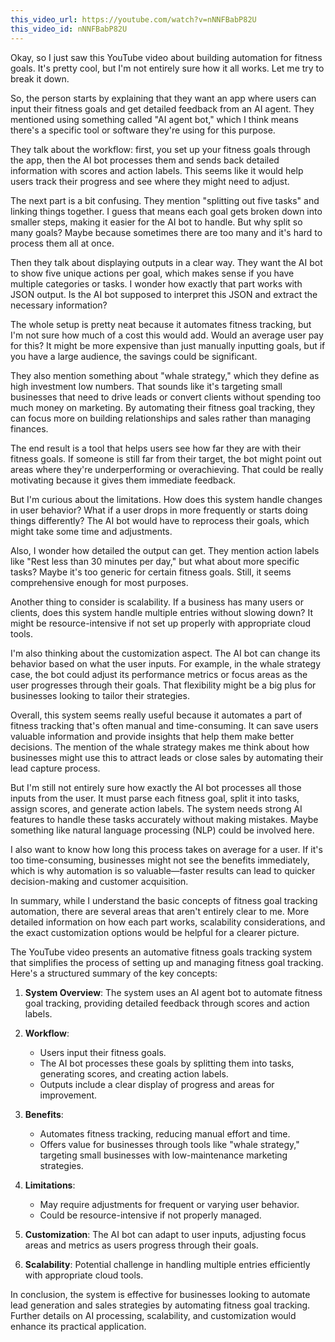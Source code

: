 ```yaml
---
this_video_url: https://youtube.com/watch?v=nNNFBabP82U
this_video_id: nNNFBabP82U
---
```

<think>
Okay, so I just saw this YouTube video about building automation for fitness goals. It's pretty cool, but I'm not entirely sure how it all works. Let me try to break it down.

So, the person starts by explaining that they want an app where users can input their fitness goals and get detailed feedback from an AI agent. They mentioned using something called "AI agent bot," which I think means there's a specific tool or software they're using for this purpose.

They talk about the workflow: first, you set up your fitness goals through the app, then the AI bot processes them and sends back detailed information with scores and action labels. This seems like it would help users track their progress and see where they might need to adjust.

The next part is a bit confusing. They mention "splitting out five tasks" and linking things together. I guess that means each goal gets broken down into smaller steps, making it easier for the AI bot to handle. But why split so many goals? Maybe because sometimes there are too many and it's hard to process them all at once.

Then they talk about displaying outputs in a clear way. They want the AI bot to show five unique actions per goal, which makes sense if you have multiple categories or tasks. I wonder how exactly that part works with JSON output. Is the AI bot supposed to interpret this JSON and extract the necessary information?

The whole setup is pretty neat because it automates fitness tracking, but I'm not sure how much of a cost this would add. Would an average user pay for this? It might be more expensive than just manually inputting goals, but if you have a large audience, the savings could be significant.

They also mention something about "whale strategy," which they define as high investment low numbers. That sounds like it's targeting small businesses that need to drive leads or convert clients without spending too much money on marketing. By automating their fitness goal tracking, they can focus more on building relationships and sales rather than managing finances.

The end result is a tool that helps users see how far they are with their fitness goals. If someone is still far from their target, the bot might point out areas where they're underperforming or overachieving. That could be really motivating because it gives them immediate feedback.

But I'm curious about the limitations. How does this system handle changes in user behavior? What if a user drops in more frequently or starts doing things differently? The AI bot would have to reprocess their goals, which might take some time and adjustments.

Also, I wonder how detailed the output can get. They mention action labels like "Rest less than 30 minutes per day," but what about more specific tasks? Maybe it's too generic for certain fitness goals. Still, it seems comprehensive enough for most purposes.

Another thing to consider is scalability. If a business has many users or clients, does this system handle multiple entries without slowing down? It might be resource-intensive if not set up properly with appropriate cloud tools.

I'm also thinking about the customization aspect. The AI bot can change its behavior based on what the user inputs. For example, in the whale strategy case, the bot could adjust its performance metrics or focus areas as the user progresses through their goals. That flexibility might be a big plus for businesses looking to tailor their strategies.

Overall, this system seems really useful because it automates a part of fitness tracking that's often manual and time-consuming. It can save users valuable information and provide insights that help them make better decisions. The mention of the whale strategy makes me think about how businesses might use this to attract leads or close sales by automating their lead capture process.

But I'm still not entirely sure how exactly the AI bot processes all those inputs from the user. It must parse each fitness goal, split it into tasks, assign scores, and generate action labels. The system needs strong AI features to handle these tasks accurately without making mistakes. Maybe something like natural language processing (NLP) could be involved here.

I also want to know how long this process takes on average for a user. If it's too time-consuming, businesses might not see the benefits immediately, which is why automation is so valuable—faster results can lead to quicker decision-making and customer acquisition.

In summary, while I understand the basic concepts of fitness goal tracking automation, there are several areas that aren't entirely clear to me. More detailed information on how each part works, scalability considerations, and the exact customization options would be helpful for a clearer picture.
</think>

The YouTube video presents an automative fitness goals tracking system that simplifies the process of setting up and managing fitness goal tracking. Here's a structured summary of the key concepts:

1. **System Overview**: The system uses an AI agent bot to automate fitness goal tracking, providing detailed feedback through scores and action labels.

2. **Workflow**: 
   - Users input their fitness goals.
   - The AI bot processes these goals by splitting them into tasks, generating scores, and creating action labels.
   - Outputs include a clear display of progress and areas for improvement.

3. **Benefits**:
   - Automates fitness tracking, reducing manual effort and time.
   - Offers value for businesses through tools like "whale strategy," targeting small businesses with low-maintenance marketing strategies.

4. **Limitations**: 
   - May require adjustments for frequent or varying user behavior.
   - Could be resource-intensive if not properly managed.

5. **Customization**: The AI bot can adapt to user inputs, adjusting focus areas and metrics as users progress through their goals.

6. **Scalability**: Potential challenge in handling multiple entries efficiently with appropriate cloud tools.

In conclusion, the system is effective for businesses looking to automate lead generation and sales strategies by automating fitness goal tracking. Further details on AI processing, scalability, and customization would enhance its practical application.
